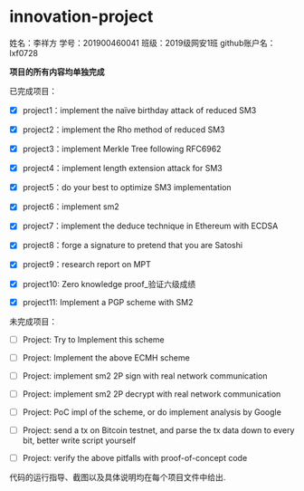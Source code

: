 # innovation-project
姓名：李祥方 学号：201900460041 班级：2019级网安1班 github账户名：lxf0728

**项目的所有内容均单独完成**

已完成项目：

- [x] project1：implement the naïve birthday attack of reduced SM3

- [x] project2：implement the Rho method of reduced SM3

- [x] project3：implement Merkle Tree following RFC6962

- [x] project4：implement length extension attack for SM3

- [x] project5：do your best to optimize SM3 implementation

- [x] project6：implement sm2

- [x] project7：implement the deduce technique in Ethereum with ECDSA

- [x] project8：forge a signature to pretend that you are Satoshi

- [x] project9：research report on MPT

- [x] project10: Zero knowledge proof_验证六级成绩

- [x] project11: Implement a PGP scheme with SM2

未完成项目：

- [ ] Project: Try to Implement this scheme

- [ ] Project: Implement the above ECMH scheme

- [ ] Project: implement sm2 2P sign with real network communication

- [ ] Project: implement sm2 2P decrypt with real network communication

- [ ] Project: PoC impl of the scheme, or do implement analysis by Google

- [ ] Project: send a tx on Bitcoin testnet, and parse the tx data down to every bit, better write script yourself

- [ ] Project: verify the above pitfalls with proof-of-concept code


代码的运行指导、截图以及具体说明均在每个项目文件中给出.
